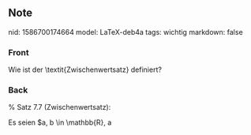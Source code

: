 ## Note
nid: 1586700174664
model: LaTeX-deb4a
tags: wichtig
markdown: false

### Front
Wie ist der \textit{Zwischenwertsatz} definiert?

### Back
% Satz 7.7 (Zwischenwertsatz): <div>
</div><div>Es seien $a, b \in \mathbb{R}, a<b, f \in C([a, b])$ und
$$
y_{0} \in[\min \{f(a), f(b)\}, \max \{f(a), f(b)\}]
$$
also $y_{0}$ zwischen $f(a)$ und $f(b) .$ Dann existiert ein $x_{0} \in[a, b]$ mit $f\left(x_{0}\right)=y_{0}$</div>
